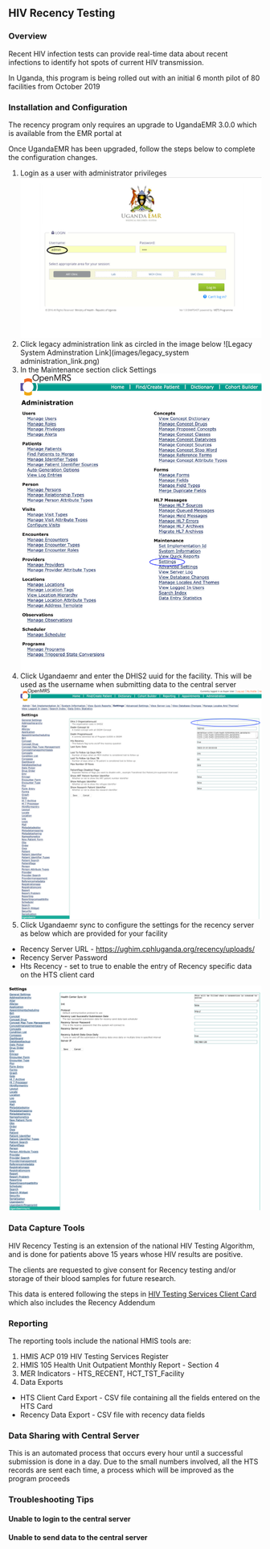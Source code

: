 ## HIV Recency Testing 
### Overview 
Recent HIV infection tests can provide real-time data about recent infections to identify
hot spots of current HIV transmission. 

In Uganda, this program is being rolled out with an initial 6 month pilot of 80 facilities from October 2019

### Installation and Configuration 
The recency program only requires an upgrade to UgandaEMR 3.0.0 which is available from the EMR portal at 

Once UgandaEMR has been upgraded, follow the steps below to complete the configuration changes. 

1. Login as a user with administrator privileges
![Login](images/log_in_as_admin_link.png)
2. Click legacy administration link as circled in the image below
![Legacy System Adminstration Link](images/legacy_system administration_link.png)
3. In the Maintenance section click Settings 
![Settings](/assets/administrator_settings.jpg)
4. Click Ugandaemr and enter the DHIS2 uuid for the facility. This will be used as the username when submitting data to the central server
![DHIS2 setting](/assets/settings_ugandaemr.jpg) 
5. Click Ugandaemr sync to configure the settings for the recency server as below which are provided for your facility 
 * Recency Server URL - https://ughim.cphluganda.org/recency/uploads/
 * Recency Server Password 
 * Hts Recency - set to true to enable the entry of Recency specific data on the HTS client card 

![Recency Settings](/assets/settings_ugandaemr_sync.png) 

### Data Capture Tools 
HIV Recency Testing is an extension of the national HIV Testing Algorithm, and is done for patients above 15 years whose HIV results are positive. 

The clients are requested to give consent for Recency testing and/or storage of their blood samples for future research.

This data is entered following the steps in [HIV Testing Services Client Card](/htc_card.md) which also includes the Recency Addendum

### Reporting
The reporting tools include the national HMIS tools are:
1. HMIS ACP 019 HIV Testing Services Register 
2. HMIS 105 Health Unit Outpatient Monthly Report - Section 4
3. MER Indicators - HTS_RECENT, HCT_TST_Facility
4. Data Exports
  * HTS Client Card Export - CSV file containing all the fields entered on the HTS Card 
  * Recency Data Export - CSV file with recency data fields 

### Data Sharing with Central Server 
This is an automated process that occurs every hour until a successful submission is done in a day. Due to the small numbers involved, all the HTS records are sent each time, a process which will be improved as the program proceeds  

### Troubleshooting Tips 
#### Unable to login to the central server
#### Unable to send data to the central server 

  

